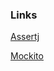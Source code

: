 ### Links

[Assertj](http://joel-costigliola.github.io/assertj/)

[Mockito](https://static.javadoc.io/org.mockito/mockito-core/2.23.0/org/mockito/Mockito.html)